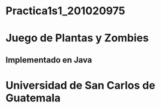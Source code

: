 # Practica1s1_201020975
# Juego de Plantas y Zombies
## Implementado en Java
# Universidad de San Carlos de Guatemala
